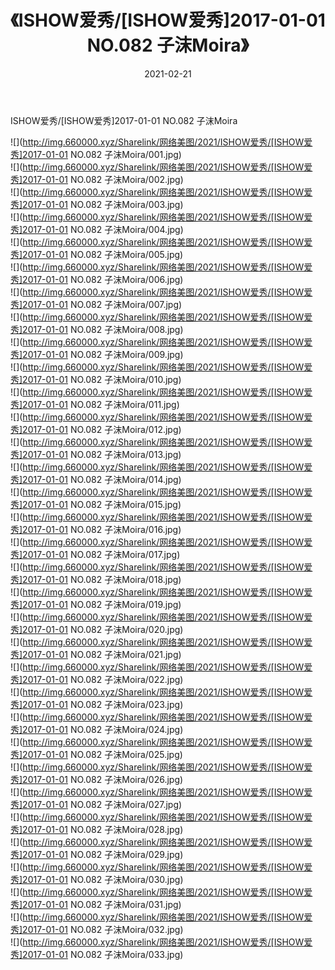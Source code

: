 ﻿---
layout: post
title:  《ISHOW爱秀/[ISHOW爱秀]2017-01-01 NO.082 子沫Moira》
date:   2021-02-21
img: http://img.660000.xyz/Sharelink/网络美图/2021/ISHOW爱秀/[ISHOW爱秀]2017-01-01 NO.082 子沫Moira/000.jpg
categories: [美女, 清纯, 唯美]
---

ISHOW爱秀/[ISHOW爱秀]2017-01-01 NO.082 子沫Moira

 ![](http://img.660000.xyz/Sharelink/网络美图/2021/ISHOW爱秀/[ISHOW爱秀]2017-01-01 NO.082 子沫Moira/001.jpg) <br>![](http://img.660000.xyz/Sharelink/网络美图/2021/ISHOW爱秀/[ISHOW爱秀]2017-01-01 NO.082 子沫Moira/002.jpg) <br>![](http://img.660000.xyz/Sharelink/网络美图/2021/ISHOW爱秀/[ISHOW爱秀]2017-01-01 NO.082 子沫Moira/003.jpg) <br>![](http://img.660000.xyz/Sharelink/网络美图/2021/ISHOW爱秀/[ISHOW爱秀]2017-01-01 NO.082 子沫Moira/004.jpg) <br>![](http://img.660000.xyz/Sharelink/网络美图/2021/ISHOW爱秀/[ISHOW爱秀]2017-01-01 NO.082 子沫Moira/005.jpg) <br>![](http://img.660000.xyz/Sharelink/网络美图/2021/ISHOW爱秀/[ISHOW爱秀]2017-01-01 NO.082 子沫Moira/006.jpg) <br>![](http://img.660000.xyz/Sharelink/网络美图/2021/ISHOW爱秀/[ISHOW爱秀]2017-01-01 NO.082 子沫Moira/007.jpg) <br>![](http://img.660000.xyz/Sharelink/网络美图/2021/ISHOW爱秀/[ISHOW爱秀]2017-01-01 NO.082 子沫Moira/008.jpg) <br>![](http://img.660000.xyz/Sharelink/网络美图/2021/ISHOW爱秀/[ISHOW爱秀]2017-01-01 NO.082 子沫Moira/009.jpg) <br>![](http://img.660000.xyz/Sharelink/网络美图/2021/ISHOW爱秀/[ISHOW爱秀]2017-01-01 NO.082 子沫Moira/010.jpg) <br>![](http://img.660000.xyz/Sharelink/网络美图/2021/ISHOW爱秀/[ISHOW爱秀]2017-01-01 NO.082 子沫Moira/011.jpg) <br>![](http://img.660000.xyz/Sharelink/网络美图/2021/ISHOW爱秀/[ISHOW爱秀]2017-01-01 NO.082 子沫Moira/012.jpg) <br>![](http://img.660000.xyz/Sharelink/网络美图/2021/ISHOW爱秀/[ISHOW爱秀]2017-01-01 NO.082 子沫Moira/013.jpg) <br>![](http://img.660000.xyz/Sharelink/网络美图/2021/ISHOW爱秀/[ISHOW爱秀]2017-01-01 NO.082 子沫Moira/014.jpg) <br>![](http://img.660000.xyz/Sharelink/网络美图/2021/ISHOW爱秀/[ISHOW爱秀]2017-01-01 NO.082 子沫Moira/015.jpg) <br>![](http://img.660000.xyz/Sharelink/网络美图/2021/ISHOW爱秀/[ISHOW爱秀]2017-01-01 NO.082 子沫Moira/016.jpg) <br>![](http://img.660000.xyz/Sharelink/网络美图/2021/ISHOW爱秀/[ISHOW爱秀]2017-01-01 NO.082 子沫Moira/017.jpg) <br>![](http://img.660000.xyz/Sharelink/网络美图/2021/ISHOW爱秀/[ISHOW爱秀]2017-01-01 NO.082 子沫Moira/018.jpg) <br>![](http://img.660000.xyz/Sharelink/网络美图/2021/ISHOW爱秀/[ISHOW爱秀]2017-01-01 NO.082 子沫Moira/019.jpg) <br>![](http://img.660000.xyz/Sharelink/网络美图/2021/ISHOW爱秀/[ISHOW爱秀]2017-01-01 NO.082 子沫Moira/020.jpg) <br>![](http://img.660000.xyz/Sharelink/网络美图/2021/ISHOW爱秀/[ISHOW爱秀]2017-01-01 NO.082 子沫Moira/021.jpg) <br>![](http://img.660000.xyz/Sharelink/网络美图/2021/ISHOW爱秀/[ISHOW爱秀]2017-01-01 NO.082 子沫Moira/022.jpg) <br>![](http://img.660000.xyz/Sharelink/网络美图/2021/ISHOW爱秀/[ISHOW爱秀]2017-01-01 NO.082 子沫Moira/023.jpg) <br>![](http://img.660000.xyz/Sharelink/网络美图/2021/ISHOW爱秀/[ISHOW爱秀]2017-01-01 NO.082 子沫Moira/024.jpg) <br>![](http://img.660000.xyz/Sharelink/网络美图/2021/ISHOW爱秀/[ISHOW爱秀]2017-01-01 NO.082 子沫Moira/025.jpg) <br>![](http://img.660000.xyz/Sharelink/网络美图/2021/ISHOW爱秀/[ISHOW爱秀]2017-01-01 NO.082 子沫Moira/026.jpg) <br>![](http://img.660000.xyz/Sharelink/网络美图/2021/ISHOW爱秀/[ISHOW爱秀]2017-01-01 NO.082 子沫Moira/027.jpg) <br>![](http://img.660000.xyz/Sharelink/网络美图/2021/ISHOW爱秀/[ISHOW爱秀]2017-01-01 NO.082 子沫Moira/028.jpg) <br>![](http://img.660000.xyz/Sharelink/网络美图/2021/ISHOW爱秀/[ISHOW爱秀]2017-01-01 NO.082 子沫Moira/029.jpg) <br>![](http://img.660000.xyz/Sharelink/网络美图/2021/ISHOW爱秀/[ISHOW爱秀]2017-01-01 NO.082 子沫Moira/030.jpg) <br>![](http://img.660000.xyz/Sharelink/网络美图/2021/ISHOW爱秀/[ISHOW爱秀]2017-01-01 NO.082 子沫Moira/031.jpg) <br>![](http://img.660000.xyz/Sharelink/网络美图/2021/ISHOW爱秀/[ISHOW爱秀]2017-01-01 NO.082 子沫Moira/032.jpg) <br>![](http://img.660000.xyz/Sharelink/网络美图/2021/ISHOW爱秀/[ISHOW爱秀]2017-01-01 NO.082 子沫Moira/033.jpg) <br>
